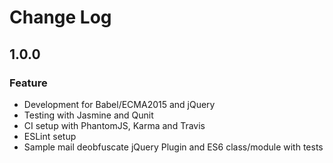 # Change Log

## 1.0.0
### Feature
* Development for Babel/ECMA2015 and jQuery
* Testing with Jasmine and Qunit
* CI setup with PhantomJS, Karma and Travis
* ESLint setup
* Sample mail deobfuscate jQuery Plugin and ES6 class/module with tests

